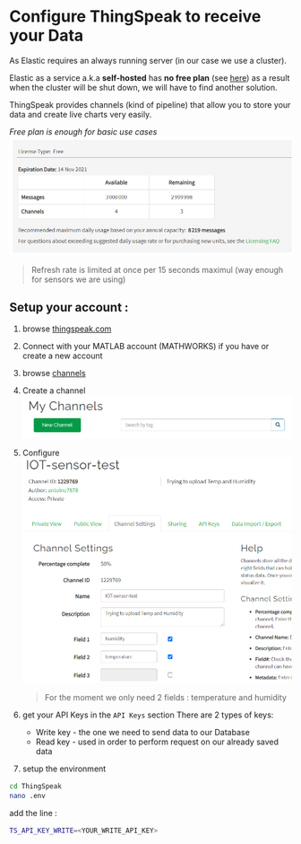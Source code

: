 # Configure ThingSpeak to receive your Data
As Elastic requires an always running server (in our case we use a cluster).

Elastic as a service a.k.a **self-hosted** has **no free plan** (see [here](https://www.elastic.co/fr/pricing/)) as a result when the cluster will be shut down, we will have to find another solution.

ThingSpeak provides channels (kind of pipeline) that allow you to store your data and create live charts very easily.

*Free plan is enough for basic use cases*
![freeplan](./images/free_plan.png)

> Refresh rate is limited at once per 15 seconds maximul (way enough for sensors we are using)

## Setup your account :
1. browse [thingspeak.com](https://thingspeak.com/)
1. Connect with your MATLAB account (MATHWORKS) if you have or create a new account
1. browse [channels](https://thingspeak.com/channels)
1. Create a channel
    ![channels](./images/channel.png)

1. Configure 
    ![config_channel](./images/config_channel.png)
    > For the moment we only need 2 fields : temperature and humidity

1. get your API Keys in the `API Keys` section
    There are 2 types of keys:
    - Write key - the one we need to send data to our Database
    - Read key  - used in order to perform request on our already saved data
    
1. setup the environment

```bash
cd ThingSpeak
nano .env
```
add the line :
```bash
TS_API_KEY_WRITE=<YOUR_WRITE_API_KEY>
```





    

